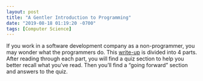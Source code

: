 ```yaml
---
layout: post
title: "A Gentler Introduction to Programming"
date: "2019-08-18 01:19:20 -0700"
tags: [Computer Science]
---
```


If you work in a software development company as a non-programmer, you may wonder what the programmers do. This [write-up](https://www.freecodecamp.org/news/a-gentler-introduction-to-programming-1f57383a1b2c/) is divided into 4 parts. After reading through each part, you will find a quiz section to help you better recall what you’ve read. Then you’ll find a “going forward” section and answers to the quiz.
